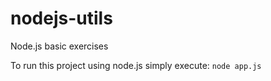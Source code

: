 # nodejs-utils
 Node.js basic exercises

To run this project using node.js simply execute:
```node app.js```
